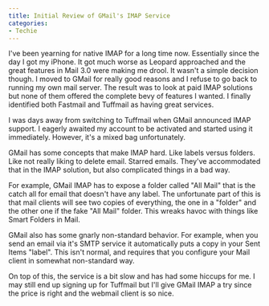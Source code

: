 ```yaml
---
title: Initial Review of GMail's IMAP Service
categories:
- Techie
---
```


I've been yearning for native IMAP for a long time now. Essentially since the day I got my iPhone. It got much worse as Leopard approached and the great features in Mail 3.0 were making me drool.
It wasn't a simple decision though. I moved to GMail for really good reasons and I refuse to go back to running my own mail server. The result was to look at paid IMAP solutions but none of them offered the complete bevy of features I wanted. I finally identified both Fastmail and Tuffmail as having great services.

I was days away from switching to Tuffmail when GMail announced IMAP support. I eagerly awaited my account to be activated and started using it immediately. However, it's a mixed bag unfortunately.

GMail has some concepts that make IMAP hard. Like labels versus folders. Like not really liking to delete email. Starred emails. They've accommodated that in the IMAP solution, but also complicated things in a bad way.

For example, GMail IMAP has to expose a folder called "All Mail" that is the catch all for email that doesn't have any label. The unfortunate part of this is that mail clients will see two copies of everything, the one in a "folder" and the other one if the fake "All Mail" folder. This wreaks havoc with things like Smart Folders in Mail.

GMail also has some gnarly non-standard behavior. For example, when you send an email via it's SMTP service it automatically puts a copy in your Sent Items "label". This isn't normal, and requires that you configure your Mail client in somewhat non-standard way.

On top of this, the service is a bit slow and has had some hiccups for me. I may still end up signing up for Tuffmail but I'll give GMail IMAP a try since the price is right and the webmail client is so nice.

